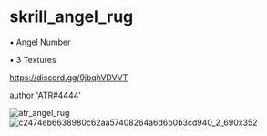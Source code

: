 # skrill_angel_rug

▪ Angel Number

▪ 3 Textures

https://discord.gg/9jbqhVDVVT

author 'ATR#4444' 


![atr_angel_rug](https://user-images.githubusercontent.com/119594378/233061577-003e453d-2ea5-4458-b46d-2b011d175b74.png)
![c2474eb6638980c62aa57408264a6d6b0b3cd940_2_690x352](https://user-images.githubusercontent.com/119594378/233061799-d2b67776-7636-4db4-a355-588452cfd253.jpg)

